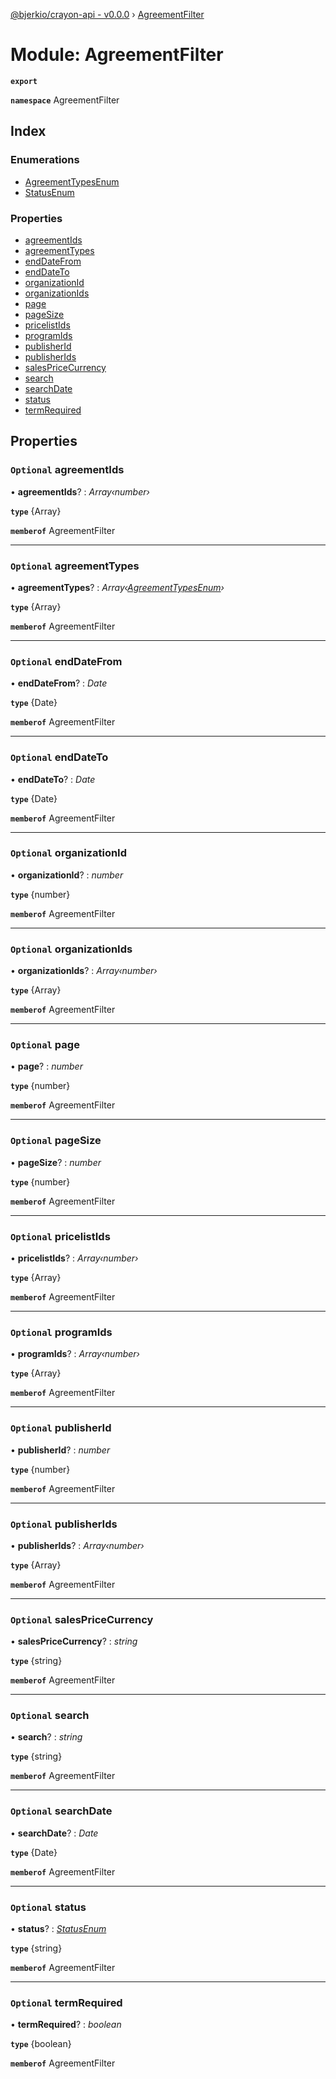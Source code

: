 [@bjerkio/crayon-api - v0.0.0](../README.md) › [AgreementFilter](agreementfilter.md)

# Module: AgreementFilter

**`export`** 

**`namespace`** AgreementFilter

## Index

### Enumerations

* [AgreementTypesEnum](../enums/agreementfilter.agreementtypesenum.md)
* [StatusEnum](../enums/agreementfilter.statusenum.md)

### Properties

* [agreementIds](agreementfilter.md#optional-agreementids)
* [agreementTypes](agreementfilter.md#optional-agreementtypes)
* [endDateFrom](agreementfilter.md#optional-enddatefrom)
* [endDateTo](agreementfilter.md#optional-enddateto)
* [organizationId](agreementfilter.md#optional-organizationid)
* [organizationIds](agreementfilter.md#optional-organizationids)
* [page](agreementfilter.md#optional-page)
* [pageSize](agreementfilter.md#optional-pagesize)
* [pricelistIds](agreementfilter.md#optional-pricelistids)
* [programIds](agreementfilter.md#optional-programids)
* [publisherId](agreementfilter.md#optional-publisherid)
* [publisherIds](agreementfilter.md#optional-publisherids)
* [salesPriceCurrency](agreementfilter.md#optional-salespricecurrency)
* [search](agreementfilter.md#optional-search)
* [searchDate](agreementfilter.md#optional-searchdate)
* [status](agreementfilter.md#optional-status)
* [termRequired](agreementfilter.md#optional-termrequired)

## Properties

### `Optional` agreementIds

• **agreementIds**? : *Array‹number›*

**`type`** {Array<number>}

**`memberof`** AgreementFilter

___

### `Optional` agreementTypes

• **agreementTypes**? : *Array‹[AgreementTypesEnum](../enums/agreementfilter.agreementtypesenum.md)›*

**`type`** {Array<string>}

**`memberof`** AgreementFilter

___

### `Optional` endDateFrom

• **endDateFrom**? : *Date*

**`type`** {Date}

**`memberof`** AgreementFilter

___

### `Optional` endDateTo

• **endDateTo**? : *Date*

**`type`** {Date}

**`memberof`** AgreementFilter

___

### `Optional` organizationId

• **organizationId**? : *number*

**`type`** {number}

**`memberof`** AgreementFilter

___

### `Optional` organizationIds

• **organizationIds**? : *Array‹number›*

**`type`** {Array<number>}

**`memberof`** AgreementFilter

___

### `Optional` page

• **page**? : *number*

**`type`** {number}

**`memberof`** AgreementFilter

___

### `Optional` pageSize

• **pageSize**? : *number*

**`type`** {number}

**`memberof`** AgreementFilter

___

### `Optional` pricelistIds

• **pricelistIds**? : *Array‹number›*

**`type`** {Array<number>}

**`memberof`** AgreementFilter

___

### `Optional` programIds

• **programIds**? : *Array‹number›*

**`type`** {Array<number>}

**`memberof`** AgreementFilter

___

### `Optional` publisherId

• **publisherId**? : *number*

**`type`** {number}

**`memberof`** AgreementFilter

___

### `Optional` publisherIds

• **publisherIds**? : *Array‹number›*

**`type`** {Array<number>}

**`memberof`** AgreementFilter

___

### `Optional` salesPriceCurrency

• **salesPriceCurrency**? : *string*

**`type`** {string}

**`memberof`** AgreementFilter

___

### `Optional` search

• **search**? : *string*

**`type`** {string}

**`memberof`** AgreementFilter

___

### `Optional` searchDate

• **searchDate**? : *Date*

**`type`** {Date}

**`memberof`** AgreementFilter

___

### `Optional` status

• **status**? : *[StatusEnum](../enums/agreementfilter.statusenum.md)*

**`type`** {string}

**`memberof`** AgreementFilter

___

### `Optional` termRequired

• **termRequired**? : *boolean*

**`type`** {boolean}

**`memberof`** AgreementFilter
